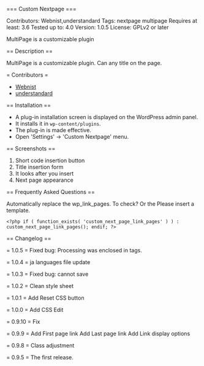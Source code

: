 === Custom Nextpage ===

Contributors: Webnist,understandard
Tags: nextpage multipage
Requires at least: 3.6
Tested up to: 4.0
Version: 1.0.5
License: GPLv2 or later

MultiPage is a customizable plugin

== Description ==

MultiPage is a customizable plugin.
Can any title on the page.

= Contributors =

* [Webnist](https://profiles.wordpress.org/webnist)
* [understandard](https://profiles.wordpress.org/understandard/)

== Installation ==

* A plug-in installation screen is displayed on the WordPress admin panel.
* It installs it in `wp-content/plugins`.
* The plug-in is made effective.
* Open \'Settings\' -> \'Custom Nextpage\' menu.

== Screenshots ==

1. Short code insertion button
2. Title insertion form
3. It looks after you insert
4. Next page appearance

== Frequently Asked Questions ==

Automatically replace the wp_link_pages. To check?
Or the  Please insert a template.
```
<?php if ( function_exists( 'custom_next_page_link_pages' ) ) : custom_next_page_link_pages(); endif; ?>
```

== Changelog ==

= 1.0.5 =
Fixed bug: Processing was enclosed in tags.

= 1.0.4 =
ja languages file update

= 1.0.3 =
Fixed bug: cannot save

= 1.0.2 =
Clean style sheet

= 1.0.1 =
Add Reset CSS button

= 1.0.0 =
Add CSS Edit

= 0.9.10 =
Fix

= 0.9.9 =
Add First page link
Add Last page link
Add Link display options

= 0.9.8 =
Class adjustment

= 0.9.5 =
The first release.
